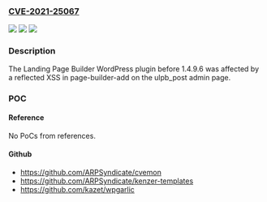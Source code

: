 ### [CVE-2021-25067](https://cve.mitre.org/cgi-bin/cvename.cgi?name=CVE-2021-25067)
![](https://img.shields.io/static/v1?label=Product&message=Landing%20Page%20Builder%20%E2%80%93%20Lead%20Page%20%E2%80%93%20Optin%20Page%20%E2%80%93%20Squeeze%20Page%20%E2%80%93%20WordPress%20Landing%20Pages&color=blue)
![](https://img.shields.io/static/v1?label=Version&message=1.4.9.6%3C%201.4.9.6%20&color=brighgreen)
![](https://img.shields.io/static/v1?label=Vulnerability&message=CWE-79%20Cross-site%20Scripting%20(XSS)&color=brighgreen)

### Description

The Landing Page Builder WordPress plugin before 1.4.9.6 was affected by a reflected XSS in page-builder-add on the ulpb_post admin page.

### POC

#### Reference
No PoCs from references.

#### Github
- https://github.com/ARPSyndicate/cvemon
- https://github.com/ARPSyndicate/kenzer-templates
- https://github.com/kazet/wpgarlic

